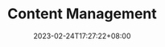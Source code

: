 ---
title: Content Management
date: 2023-02-24T17:27:22+08:00
description: Find out how to create and organize your content quickly and intuitively in FixIt theme.
keywords:
  - Hugo
  - FixIt
  - Content
menu:
  main:
    title: Find out how to create and organize your content quickly and intuitively in FixIt theme.
    parent: documentation
    weight: 4
    params:
      icon: fa-brands fa-readme
---